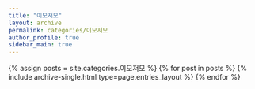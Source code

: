 ```yaml
---
title: "이모저모"
layout: archive
permalink: categories/이모저모
author_profile: true
sidebar_main: true
---
```


{% assign posts = site.categories.이모저모 %}
{% for post in posts %} {% include archive-single.html type=page.entries_layout %} {% endfor %}